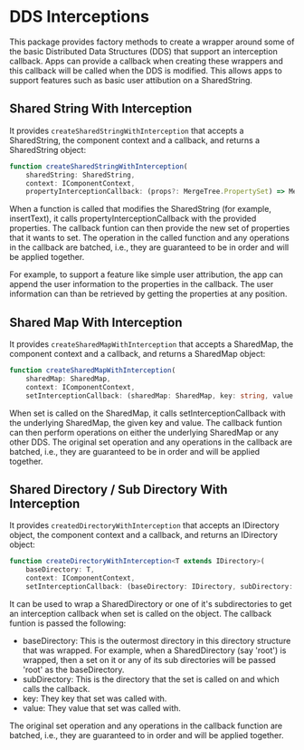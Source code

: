 # DDS Interceptions

This package provides factory methods to create a wrapper around some of the basic Distributed Data Structures (DDS) that support an interception callback. Apps can provide a callback when creating these wrappers and this callback will be called when the DDS is modified. This allows apps to support features such as basic user attibution on a SharedString.

## Shared String With Interception

It provides `createSharedStringWithInterception` that accepts a SharedString, the component context and a callback, and returns a SharedString object:
```typescript
function createSharedStringWithInterception(
    sharedString: SharedString,
    context: IComponentContext,
    propertyInterceptionCallback: (props?: MergeTree.PropertySet) => MergeTree.PropertySet): SharedString;
```

When a function is called that modifies the SharedString (for example, insertText), it calls propertyInterceptionCallback with the provided properties. The callback funtion can then provide the new set of properties that it wants to set. The operation in the called function and any operations in the callback are batched, i.e., they are guaranteed to be in order and will be applied together.

For example, to support a feature like simple user attribution, the app can append the user information to the properties in the callback. The user information can than be retrieved by getting the properties at any position.

## Shared Map With Interception

It provides `createSharedMapWithInterception` that accepts a SharedMap, the component context and a callback, and returns a SharedMap object:
```typescript
function createSharedMapWithInterception(
    sharedMap: SharedMap,
    context: IComponentContext,
    setInterceptionCallback: (sharedMap: SharedMap, key: string, value: any) => void): SharedMap;
```

When set is called on the SharedMap, it calls setInterceptionCallback with the underlying SharedMap, the given key and value. The callback funtion can then perform operations on either the underlying SharedMap or any other DDS. The original set operation and any operations in the callback are batched, i.e., they are guaranteed to be in order and will be applied together.

## Shared Directory / Sub Directory With Interception

It provides `createdDirectoryWithInterception` that accepts an IDirectory object, the component context and a callback, and returns an IDirectory object:
```typescript
function createDirectoryWithInterception<T extends IDirectory>(
    baseDirectory: T,
    context: IComponentContext,
    setInterceptionCallback: (baseDirectory: IDirectory, subDirectory: IDirectory, key: string, value: any) => void): T;
```
It can be used to wrap a SharedDirectory or one of it's subdirectories to get an interception callback when set is called on the object. The callback funtion is passed the following:
- baseDirectory: This is the outermost directory in this directory structure that was wrapped. For example, when a SharedDirectory (say 'root') is wrapped, then a set on it or any of its sub directories will be passed 'root' as the baseDirectory.
- subDirectory: This is the directory that the set is called on and which calls the callback.
- key: They key that set was called with.
- value: They value that set was called with.

The original set operation and any operations in the callback function are batched, i.e., they are guaranteed to in order and will be applied together.
